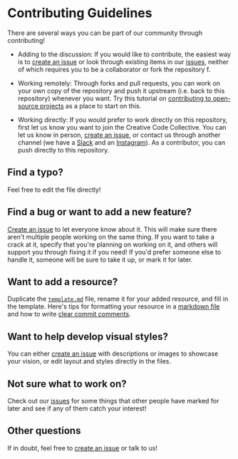 # Contributing Guidelines

There are several ways you can be part of our community through contributing!

* Adding to the discussion: If you would like to contribute, the easiest way is to [create an issue] or look through existing items in our [issues], neither of which requires you to be a collaborator or fork the repository f.

* Working remotely: Through forks and pull requests, you can work on your own copy of the repository and push it upstream (i.e. back to this repository) whenever you want. Try this tutorial on [contributing to open-source projects](https://www.gun.io/blog/how-to-github-fork-branch-and-pull-request) as a place to start on this.

* Working directly: If you would prefer to work directly on this repository, first let us know you want to join the Creative Code Collective. You can let us know in person, [create an issue], or contact us through another channel (we have a [Slack](https://mapcodecollective.slack.com) and an [Instagram](https://www.instagram.com/creativecodecollective/)). As a contributor, you can push directly to this repository.

## Find a typo?

Feel free to edit the file directly!

## Find a bug or want to add a new feature?

[Create an issue] to let everyone know about it. This will make sure there aren't multiple people working on the same thing. If you want to take a crack at it, specify that you're planning on working on it, and others will support you through fixing it if you need! If you'd prefer someone else to handle it, someone will be sure to take it up, or mark it for later.

## Want to add a resource?

Duplicate the [`template.md`](https://github.com/creativecodecollective/creativecodecollective.github.io/blob/master/template.md) file, rename it for your added resource, and fill in the template. Here's tips for formatting your resource in a [markdown file](https://github.com/adam-p/markdown-here/wiki/Markdown-Cheatsheet) and how to write [clear commit comments](http://seesparkbox.com/foundry/semantic_commit_messages).

## Want to help develop visual styles?

You can either [create an issue](https://github.com/creativecodecollective/creativecodecollective.github.io/issues/new) with descriptions or images to showcase your vision, or edit layout and styles directly in the files.

## Not sure what to work on?

Check out our [issues] for some things that other people have marked for later and see if any of them catch your interest!

## Other questions

If in doubt, feel free to [create an issue] or talk to us!

[issues]: https://github.com/creativecodecollective/creativecodecollective.github.io/issues
[create an issue]: https://github.com/creativecodecollective/creativecodecollective.github.io/issues/new